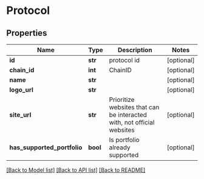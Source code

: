 # Protocol

## Properties
Name | Type | Description | Notes
------------ | ------------- | ------------- | -------------
**id** | **str** | protocol id | [optional] 
**chain_id** | **int** | ChainID | [optional] 
**name** | **str** |  | [optional] 
**logo_url** | **str** |  | [optional] 
**site_url** | **str** | Prioritize websites that can be interacted with, not official websites | [optional] 
**has_supported_portfolio** | **bool** | Is portfolio already supported | [optional] 

[[Back to Model list]](../README.md#documentation-for-models) [[Back to API list]](../README.md#documentation-for-api-endpoints) [[Back to README]](../README.md)

